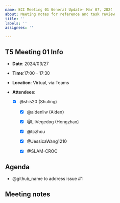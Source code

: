 ```yaml
---
name: BCI Meeting 01 General Update- Mar 07, 2024
about: Meeting notes for reference and task review
title: ''
labels: ''
assignees: ''

---
```


## T5 Meeting 01 Info
- **Date**: 2024/03/27
- **Time**:17:00 - 17:30
-  **Location**: Virtual, via Teams
- **Attendees**: 

	- [x] @shis20 (Shuting)
        - [x] @aidenliw (Aiden）
        - [x] @LilVegedog (Hongzhao)
        - [x] @tczhou
        - [x] @JessicaWang1210
        - [x] @SLAM-CROC


## Agenda


* @github_name to address issue #1

## Meeting notes
